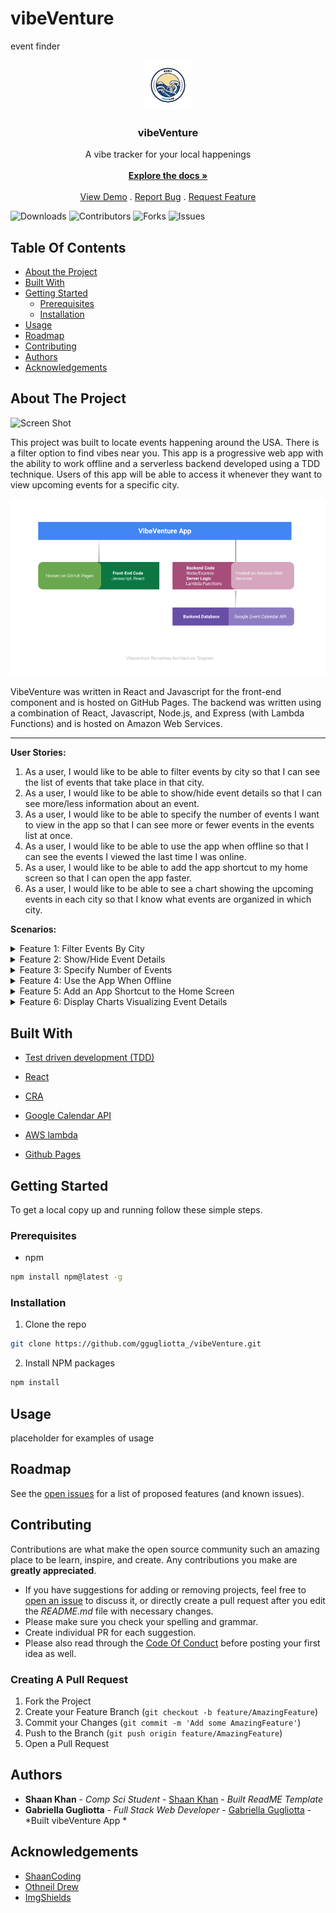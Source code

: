 # vibeVenture
event finder
<br/>
<p align="center">
  <a href="https://github.com/ggugliotta/vibeVenture">
    <img src="public/logo.png" alt="Logo" width="80" height="80">
  </a>

  <h3 align="center">vibeVenture</h3>

  <p align="center">
    A vibe tracker for your local happenings
    <br/>
    <br/>
    <a href="https://github.com/ggugliotta/vibeVenture"><strong>Explore the docs »</strong></a>
    <br/>
    <br/>
    <a href="https://github.com/ggugliotta/vibeVenture">View Demo</a>
    .
    <a href="https://github.com/ggugliotta/vibeVenture/issues">Report Bug</a>
    .
    <a href="https://github.com/ggugliotta/vibeVenture/issues">Request Feature</a>
  </p>
</p>

![Downloads](https://img.shields.io/github/downloads/ggugliotta/vibeVenture/total) ![Contributors](https://img.shields.io/github/contributors/ggugliotta/vibeVenture?color=dark-green) ![Forks](https://img.shields.io/github/forks/ggugliotta/vibeVenture?style=social) ![Issues](https://img.shields.io/github/issues/ggugliotta/vibeVenture) 

## Table Of Contents

* [About the Project](#about-the-project)
* [Built With](#built-with)
* [Getting Started](#getting-started)
  * [Prerequisites](#prerequisites)
  * [Installation](#installation)
* [Usage](#usage)
* [Roadmap](#roadmap)
* [Contributing](#contributing)
* [Authors](#authors)
* [Acknowledgements](#acknowledgements)

## About The Project

![Screen Shot](images/screenshot.png
)

This project was built to locate events happening around the USA. There is a filter option to find vibes near you. This app is a progressive web app with the ability to work offline and a serverless backend developed using a TDD technique. Users of this app will be able to access it whenever they want to view upcoming events for a specific city.

![VibeVenture Serverless Architectural Diagram Image](diagram.png)

VibeVenture was written in React and Javascript for the front-end component and is hosted on GitHub Pages. The backend was written using a combination of React, Javascript, Node.js, and Express (with Lambda Functions) and is hosted on Amazon Web Services. 

- - - - 
  
 **User Stories:** 
1. As a user, I would like to be able to filter events by city so that I can see the list of events that take place in that city. 
2. As a user, I would like to be able to show/hide event details so that I can see more/less information about an event. 
3. As a user, I would like to be able to specify the number of events I want to view in the app so that I can see more or fewer events in the events list at once. 
4. As a user, I would like to be able to use the app when offline so that I can see the events I viewed the last time I was online.
5. As a user, I would like to be able to add the app shortcut to my home screen so that I can open the app faster. 
6. As a user, I would like to be able to see a chart showing the upcoming events in each city so that I know what events are organized in which city.

**Scenarios:**

<details>
  <summary>Feature 1: Filter Events By City</summary>

<p>Scenario 1: When user hasn't searched for a city, show upcoming events from all cities.
 Given user hasn’t searched for any city;
 When the user opens the app;
 Then the user should see a list of upcoming events.</p>

<p>Scenario 2: User should see a list of suggestions when they search for a city.
 Given that the main page is open;
 When user starts typing in the city textbox;
 Then the user should receive a list of cities (suggestions) that match what they've typed.</p>

<p>Scenario 3: User can select a city from the suggested list.
 Given user was typing “Chicago” in the city textbox AND the list of suggested cities is showing;
 When the user selects a city (e.g. “Chicago, Illinois”) from the list;
 Then their city should be changed to that city(i.e., “Chicago, Il”) AND the user should receive a list of upcoming events in that city.</p>
</details>

<details>
<summary>Feature 2: Show/Hide Event Details</summary>

<p>Scenario 1: An event element is collapsed by default.
 Given that the user is viewing events for a filtered city;
 When a user scrolls down the results page;
 Then the events element is collapsed by default to show limited information.</p>
  
<p>Scenario 2: User can expand an event to see details.
 Given that the event element is collapsed by default;
 When a user clicks on the element;
 Then the user should be able to open the event element to show more details.</p>
  
<p>Scenario 3:  User can collapse an event to hide details.
 Given that the event element is open;
 When a user clicks on the event element;
 Then the user should be able to collapse the event element to show less details.</p>
</details>

<details>
<summary>Feature 3: Specify Number of Events</summary>

<p>Scenario 1: When a user hasn't specified a number, 32 events are shown by default.
 Given that the main page is open;
 When a user opens the app;
 Then 32 events will be shown by default.</p>
  
<p>Scenario 2: User can change the number of events displayed. 
 Given that a specific city event results are showing;
 When a user clicks submit on the search bar to filter for a specific city;
 Then an optional setting will show up below to specify the number of events to display.</p>
</details>

<details>
<summary>Feature 4: Use the App When Offline</summary>

<p>Scenario 1: Show cached data when there's no internet connection 
 Given that there is no internet connection;
 When a user opens the app;
 Display cached data.</p>

<p>Scenario 2: Show error when user changes search settings (city, number of events)
 Given that there is no internet connection;
 When a user changes search settings in the app (city, number of events);
 Display an error explaining that there is no internet connection.</p>
</details>

<details>
<summary>Feature 5: Add an App Shortcut to the Home Screen</summary>

<p>Scenario 1: User can install vibeVenture as a shortcut on their device home screen. 
 Given that the app is downloaded on the user’s device;
 When the user clicks on the vibeVenture app;
 Then their OS system will allow them to add the app to their home screen.</p>
</details>

<details>
<summary>Feature 6: Display Charts Visualizing Event Details</summary>

<p>Scenario 1: Show a chart with the number of upcoming events in each city.
 Given that the main page is open; 
  When the user opens the app;
  Then the user should see a chart with a number of upcoming events in each city.</p>
</details>




## Built With

* [Test driven development (TDD)](https://www.browserstack.com/guide/what-is-test-driven-development)

* [React ](react.com)
* [CRA](https://create-react-app.dev/)
* [Google Calendar API](https://developers.google.com/calendar/api/quickstart/js)
* [AWS lambda](https://aws.amazon.com/lambda/)
* [Github Pages](https://pages.github.com/)

## Getting Started

To get a local copy up and running follow these simple steps.

### Prerequisites

* npm

```sh
npm install npm@latest -g
```

### Installation

1. Clone the repo 

```sh
git clone https://github.com/ggugliotta_/vibeVenture.git
```

2. Install NPM packages

```sh
npm install
```


## Usage

placeholder for examples of usage 

## Roadmap

See the [open issues](https://github.com/ggugliotta/vibeVenture/issues) for a list of proposed features (and known issues).

## Contributing

Contributions are what make the open source community such an amazing place to be learn, inspire, and create. Any contributions you make are **greatly appreciated**.
* If you have suggestions for adding or removing projects, feel free to [open an issue](https://github.com/ggugliotta/vibeVenture/issues/new) to discuss it, or directly create a pull request after you edit the *README.md* file with necessary changes.
* Please make sure you check your spelling and grammar.
* Create individual PR for each suggestion.
* Please also read through the [Code Of Conduct](https://github.com/ggugliotta/vibeVenture/blob/main/CODE_OF_CONDUCT.md) before posting your first idea as well.

### Creating A Pull Request

1. Fork the Project
2. Create your Feature Branch (`git checkout -b feature/AmazingFeature`)
3. Commit your Changes (`git commit -m 'Add some AmazingFeature'`)
4. Push to the Branch (`git push origin feature/AmazingFeature`)
5. Open a Pull Request

## Authors

* **Shaan Khan** - *Comp Sci Student* - [Shaan Khan](https://github.com/ShaanCoding/) - *Built ReadME Template*
* **Gabriella Gugliotta** - *Full Stack Web Developer* - [Gabriella Gugliotta](https://github.com/ggugliotta) - *Built vibeVenture App *

## Acknowledgements

* [ShaanCoding](https://github.com/ShaanCoding/)
* [Othneil Drew](https://github.com/othneildrew/Best-README-Template)
* [ImgShields](https://shields.io/)

